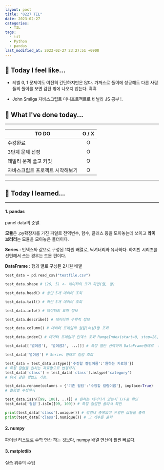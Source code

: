 ```yaml
---
layout: post
title: "0227 TIL"
date: 2023-02-27
categories:
  - TIL
tags:
  - til
  - Python
  - pandas
last_modified_at: 2023-02-27 23:27:51 +0900
---
```


## 🙂 Today I feel like...

- 레벨 0, 1 문제여도 여전히 간단하지만은 않다. 가까스로 풀이에 성공해도 다른 사람들의 풀이를 보면 감탄 밖에 나오지 않는다. 흑흑

- John Smilga 자바스크립트 미니프로젝트로 바닐라 JS 공부 !.

## 🎁 What I've done today...

---

| TO DO                            | O / X |
| -------------------------------- | :---: |
| 수강완료                         |   O   |
| 3단계 문제 선정                  |   O   |
| 데일리 문제 풀고 커밋            |   O   |
| 자바스크립트 프로젝트 시작해보기 |   O   |

---

## 🎈 Today I learned...

---

#### 1. pandas

panel data의 준말.

**모듈**은 .py확장자를 가진 파일로 전역변수, 함수, 클래스 등을 모아놓는데 쓰이고 **라이브러리**는 모듈을 모아놓은 폴더이다.

**Series** : 인덱스와 값으로 구성된 1차원 배열로, 딕셔너리와 유사하다. 하지만 시리즈를 선언해서 쓰는 경우는 드문 편이다.

**DataFrame** : 행과 열로 구성된 2차원 배열

```python
test_data = pd.read_csv("testfile.csv")

test_data.shape # (26, 5) <- 데이터의 크기 확인(열, 행)

test_data.head() # 상단 5개 데이터 조회

test_data.tail() # 하단 5개 데이터 조회

test_data.info() # 데이터의 요약 정보

test_data.describe() # 데이터의 수학적 정보

test_data.column() # 데이터 프레임의 컬럼(속성)명 조회

test_data.index() # 데이터 프레임의 인덱스 조회 RangeIndex(start=0, stop=26, step=1)

test_data[['열이름'(, '열이름2', ...)]] # 특정 열만 선택하여 DataFrame형태로  조회.

test_data['열이름'] # Series 형태로 컬럼 조회

test_data = test_data.astype({'수정할 컬럼이름':'원하는 자료형'})
# 특정 컬럼을 원하는 자료형으로 변경하기.
test_data['class'] = test_data['class'].astype('category')
# 위와 같은 방법도 가능.

test_data.rename(columns = {'기존 컬럼':'수정할 컬럼이름'}, inplace=True)
# 컬럼명 수정하기

test_data.isIn([99, 100(, ..)]) # 원하는 데이터가 있는지 T/F로 확인
test_data['컬럼'].isIn([99, 100]) # 특정 컬럼만 골라서 확인

print(test_data['class'].unique()) # 컬럼내 중복없이 유일한 값들을 출력
print(test_data['class'].nunique()) # 그 개수를 출력


```

#### 2. numpy

파이썬 리스트로 수학 연산 하는 것보다, numpy 배열 연산이 훨씬 빠르다.

#### 3. matplotlib

실습 위주의 수업
